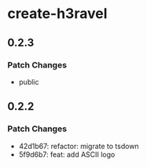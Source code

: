 # create-h3ravel

## 0.2.3

### Patch Changes

- public

## 0.2.2

### Patch Changes

- 42d1b67: refactor: migrate to tsdown
- 5f9d6b7: feat: add ASCII logo
